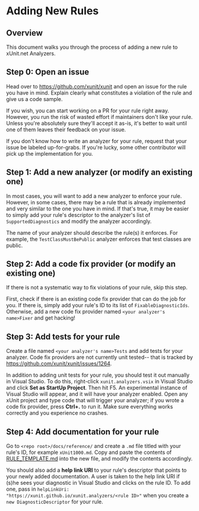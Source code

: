 # Adding New Rules

## Overview

This document walks you through the process of adding a new rule to xUnit.net Analyzers.

## Step 0: Open an issue

Head over to https://github.com/xunit/xunit and open an issue for the rule you have in mind. Explain clearly what constitutes a violation of the rule and give us a code sample.

If you wish, you can start working on a PR for your rule right away. However, you run the risk of wasted effort if maintainers don't like your rule. Unless you're absolutely sure they'll accept it as-is, it's better to wait until one of them leaves their feedback on your issue.

If you don't know how to write an analyzer for your rule, request that your issue be labeled up-for-grabs. If you're lucky, some other contributor will pick up the implementation for you.

## Step 1: Add a new analyzer (or modify an existing one)

In most cases, you will want to add a new analyzer to enforce your rule. However, in some cases, there may be a rule that is already implemented and very similar to the one you have in mind. If that's true, it may be easier to simply add your rule's descriptor to the analyzer's list of `SupportedDiagnostics` and modify the analyzer accordingly.

The name of your analyzer should describe the rule(s) it enforces. For example, the `TestClassMustBePublic` analyzer enforces that test classes are public.

## Step 2: Add a code fix provider (or modify an existing one)

If there is not a systematic way to fix violations of your rule, skip this step.

First, check if there is an existing code fix provider that can do the job for you. If there is, simply add your rule's ID to its list of `FixableDiagnosticIds`. Otherwise, add a new code fix provider named `<your analyzer's name>Fixer` and get hacking!

## Step 3: Add tests for your rule

Create a file named `<your analyzer's name>Tests` and add tests for your analyzer. Code fix providers are not currently unit tested-- that is tracked by https://github.com/xunit/xunit/issues/1264.

In addition to adding unit tests for your rule, you should test it out manually in Visual Studio. To do this, right-click `xunit.analyzers.vsix` in Visual Studio and click **Set as StartUp Project**. Then hit F5. An experimental instance of Visual Studio will appear, and it will have your analyzer enabled. Open any xUnit project and type code that will trigger your analyzer; if you wrote a code fix provider, press **Ctrl+.** to run it. Make sure everything works correctly and you experience no crashes.

## Step 4: Add documentation for your rule

Go to `<repo root>/docs/reference/` and create a `.md` file titled with your rule's ID, for example `xUnit1000.md`. Copy and paste the contents of [RULE_TEMPLATE.md](reference/RULE_TEMPLATE.md) into the new file, and modify the contents accordingly.

You should also add a **help link URI** to your rule's descriptor that points to your newly added documentation. A user is taken to the help link URI if (s)he sees your diagnostic in Visual Studio and clicks on the rule ID. To add one, pass in `helpLinkUri: "https://xunit.github.io/xunit.analyzers/<rule ID>"` when you create a `new DiagnosticDescriptor` for your rule.
